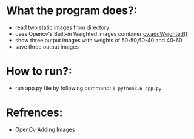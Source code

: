 What the program does?:
=============
* read two static images from directory
* uses Opencv's Built-in Weighted images combiner [cv.addWeighted()](https://docs.opencv.org/3.4.3/d2/de8/group__core__array.html#gafafb2513349db3bcff51f54ee5592a19)
* show three output images with weights of 50-50,60-40 and 40-60
* save three output images

How to run?:
=============
* run app.py file by following command: `$ python3.6 app.py`

Refrences:
=============
* [OpenCv Adding Images](https://docs.opencv.org/3.4.3/d5/dc4/tutorial_adding_images.html)